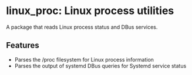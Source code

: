 # linux_proc: Linux process utilities

A package that reads Linux process status and DBus services.


## Features

* Parses the /proc filesystem for Linux process information
* Parses the output of systemd DBus queries for Systemd service status


